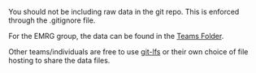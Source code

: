 You should not be including raw data in the git repo. 
This is enforced through the .gitignore file.

For the EMRG group, the data can be found in the [Teams Folder](https://o365coloradoedu.sharepoint.com/:f:/r/sites/ECEE-EMRG/Shared%20Documents/General/Near%20Field%20Scanner/GitHubData?csf=1&web=1&e=lnERgP).

Other teams/individuals are free to use [git-lfs](https://git-lfs.com/) or their own choice of file hosting to share the data files.
